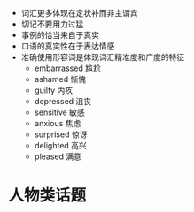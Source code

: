 * 词汇更多体现在定状补而非主谓宾
* 切记不要用力过猛
* 事例的恰当来自于真实
* 口语的真实性在于表达情感
* 准确使用形容词是体现词汇精准度和广度的特征
  * embarrassed 尴尬
  * ashamed 惭愧
  * guilty 内疚
  * depressed 沮丧
  * sensitive 敏感
  * anxious 焦虑
  * surprised 惊讶
  * delighted 高兴
  * pleased 满意
 
# 人物类话题


